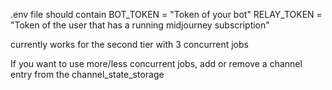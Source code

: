 .env file should contain
BOT_TOKEN = "Token of your bot"
RELAY_TOKEN = "Token of the user that has a running midjourney subscription"

currently works for the second tier with 3 concurrent jobs

If you want to use more/less concurrent jobs, add or remove a channel entry from the channel_state_storage